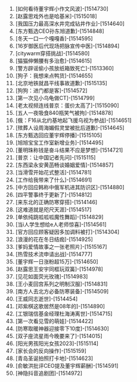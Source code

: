 
1. [如何看待董宇辉小作文风波]-[1514730]
1. [赵露思戏外也是哈基米]-[1515018]
1. [我国压力最高深水井完成钻井作业]-[1514640]
1. [东方甄选CEO孙东旭道歉]-[1514848]
1. [冬天一口一个嘎嘎香]-[1514595]
1. [16岁御医后代现场把脉宣传中医]-[1514894]
1. [citywarm穿搭挑战]-[1514580]
1. [猫猫伸懒腰有多治愈]-[1514615]
1. [警方辟谣偷小孩放纸箱致死亡]-[1513360]
1. [狗子：我想来点鸭货]-[1514655]
1. [北京地铁就昌平线事故道歉]-[1515135]
1. [狗狗：进门都是客]-[1514572]
1. [第一次见小乌龟做CT]-[1514799]
1. [老太视频连线普京：蛋价太高了]-[1515090]
1. [五人一夜吸食840瓶笑气被拘]-[1514878]
1. [俄：F16从北约基地起飞援乌视为参战]-[1514651]
1. [殡葬人设周海媚假灵堂被批后道歉]-[1514645]
1. [东方甄选回应董宇辉停播]-[1515105]
1. [旭旭宝宝工作室新增业务]-[1514495]
1. [董明珠称钱是奋斗结果不应是梦想]-[1514721]
1. [普京：让中国记者先问]-[1515115]
1. [东西梁永安黄菡畅谈婚姻爱情]-[1514857]
1. [当滑雪开始花式整活]-[1514781]
1. [工作给我带来了什么]-[1514691]
1. [中方回应韩称中俄军机进其防识区]-[1514880]
1. [四平警事终于更新了]-[1514812]
1. [来东北的正确防寒穿搭]-[1514146]
1. [这难道就是咫尺天涯]-[1514517]
1. [单依纯跳呱呱呱魔性舞蹈]-[1514829]
1. [当i人学生想给e人老师惊喜]-[1514561]
1. [官方回应顾客疑因多加调料被打]-[1514304]
1. [浪漫的花在冬日结痂]-[1514925]
1. [爹妈爱情故事之一张老照片]-[1515167]
1. [热雪技术流申请出战]-[1514777]
1. [董宇辉一日涨粉超15万]-[1514650]
1. [赵露思王安宇同框玩双簧]-[1514978]
1. [见花如面荧光玫瑰]-[1514983]
1. [王小麦回宫系列之明制汉服]-[1514831]
1. [南方人去北方必备防寒装备]-[1514509]
1. [王威同志逝世]-[1514454]
1. [邓紫棋这歌居然是08年的]-[1514890]
1. [工银瑞信基金经理杜海涛离世]-[1514715]
1. [第一次看见雪的萌娃]-[1514422]
1. [防寒取暖神器迎接零下10度]-[1514630]
1. [双子座流星雨今晚要来了]-[1514015]
1. [阳光男孩阳光女孩2023]-[1515114]
1. [家长会的反向操作]-[1515159]
1. [青岛圣诞拍照打卡地]-[1514623]
1. [俞敏洪批评CEO提及董宇辉薪酬]-[1514591]
1. [神隐抖音追剧团]-[1514972]